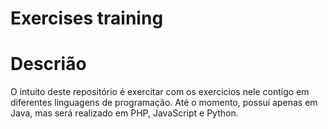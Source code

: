 # Exercises training

# Descrião
O intuito deste repositório é exercitar com os exercicios nele contigo em diferentes linguagens de programação.
Até o momento, possuí apenas em Java, mas será realizado em PHP, JavaScript e Python.
